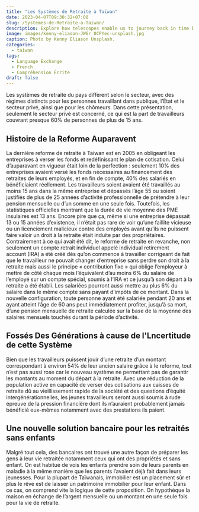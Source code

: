 ```yaml
---
title: "Les Systèmes de Retraite à Taïwan"
date: 2023-04-07T09:30:32+07:00
slug: /Systemes-de-Retraite-a-Taiwan/
description: Explore how telescopes enable us to journey back in time by observing distant celestial objects.
image: images/kenny-eliason-JW6r_0CPYec-unsplash.jpg
caption: Photo by Kenny Eliason Unsplash.
categories:
  - taiwan
tags:
  - Language Exchange
  - French
  - Compréhension Écrite
draft: false
---
```




Les systèmes de retraite du pays diffèrent selon le secteur, avec des régimes distincts pour les personnes travaillant dans publique, l’État et le secteur privé, ainsi que pour les chômeurs. Dans cette présentation, seulement le secteur privé est concerné, ce qui est la part de travailleurs couvrant presque 60% de personnes de plus de 15 ans.

## Histoire de la Reforme Auparavent

La dernière reforme de retraite à Taiwan est en 2005 en obligeant les entreprises à verser les fonds et redéfinissant le plan de cotisation. Celui d’auparavant en vigueur était loin de la perfection : seulement 10% des entreprises avaient versé les fonds nécessaires au financement des retraites de leurs employés, et en fin de compte, 40% des salariés en bénéficiaient réellement. Les travailleurs soient avaient été travaillés au moins 15 ans dans la même entreprise et dépassés l’âge 55 ou soient justifiés de plus de 25 années d’activité professionnelle de prétendre à leur pension mensuelle ou d’un somme en une seule fois. Toutefois, les statistiques officielles montrant que la durée de vie moyenne des PME insulaires est 13 ans. Encore pire que ça, même si une entreprise dépassait 13 ou 15 années d’existence, il n’était pas rare de voir qu’une faillite vicieuse ou un licenciement malicieux contre des employés avant qu’ils ne puissent faire valoir un droit à la retraite était induite par des propriétaires. Contrairement à ce qui avait été dit, le reforme de retraite en revanche, non seulement un compte retrait individuel appelé individual retirement account (IRA) a été créé dès qu’on commence à travailler corrigeant de fait que le travailleur ne pouvait changer d’entreprise sans perdre son droit à la retraite mais aussi le principe « contribution fixe » qui oblige l’employeur à mettre de côté chaque mois l’équivalent d’au moins 6% du salaire de l’employé sur un compte spécial, soumis à l’IRA et ce jusqu’à son départ à la retraite a été établi. Les salariées pourront aussi mettre au plus 6% du salaire dans le même compte sans payant d’impôts de ce montant. Dans la nouvelle configuration, toute personne ayant été salariée pendant 20 ans et ayant atteint l’âge de 60 ans peut immédiatement profiter, jusqu’à sa mort, d’une pension mensuelle de retraite calculée sur la base de la moyenne des salaires mensuels touchés durant la période d’activité. 

## Fossés Des Générations à cause de l'Lncertitude de cette Système

Bien que les travailleurs puissent jouir d’une retraite d’un montant correspondant à environ 54% de leur ancien salaire grâce à le reforme, tout n’est pas aussi rose car le nouveau système ne permettant pas de garantir les montants au moment du départ à la retraite. Avec une réduction de la population active en capacité de verser des cotisations aux caisses de retraite dû au vieillissement rapide de la société et des questions d’équité intergénérationnelles, les jeunes travailleurs seront aussi soumis à rude épreuve de la pression financière dont ils n’auraient probablement jamais bénéficié eux-mêmes notamment avec des prestations ils paient. 

## Une nouvelle solution bancaire pour les retraités sans enfants

Malgré tout cela, des bancaires ont trouvé une autre façon de préparer les gens à leur vie retraitée notamment ceux qui ont des propriétés et sans enfant. On est habitué de vois les enfants prendre soin de leurs parents en maladie à la même manière que les parents l’avaient déjà fait dans leurs jeunesses. Pour la plupart de Taïwanais, immobilier est un placement sûr et plus le rêve est de laisser un patrimoine immobilier pour leur enfant. Dans ce cas, on comprend vite la logique de cette proposition. On hypothèque la maison en échange de l’argent mensuelle ou un montant en une seule fois pour la vie de retraite.